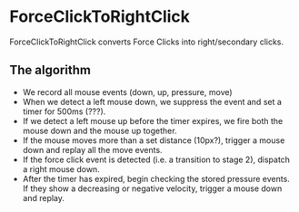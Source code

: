 #  ForceClickToRightClick

ForceClickToRightClick converts Force Clicks into right/secondary clicks.

## The algorithm

- We record all mouse events (down, up, pressure, move)
- When we detect a left mouse down, we suppress the event and set a timer for 500ms (???).
- If we detect a left mouse up before the timer expires, we fire both the mouse down and the mouse up together.
- If the mouse moves more than a set distance (10px?), trigger a mouse down and replay all the move events.
- If the force click event is detected (i.e. a transition to stage 2), dispatch a right mouse down. 
- After the timer has expired, begin checking the stored pressure events. If they show a decreasing or negative velocity, trigger a mouse down and replay. 
